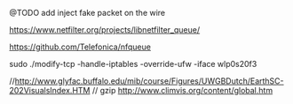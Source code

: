 @TODO add inject fake packet on the wire


https://www.netfilter.org/projects/libnetfilter_queue/


https://github.com/Telefonica/nfqueue

sudo ./modify-tcp -handle-iptables -override-ufw -iface wlp0s20f3


//http://www.glyfac.buffalo.edu/mib/course/Figures/UWGBDutch/EarthSC-202VisualsIndex.HTM
// gzip http://www.climvis.org/content/global.htm